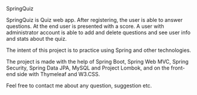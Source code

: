 SpringQuiz

SpringQuiz is Quiz web app. After registering, the user is able to answer questions. At the end user is presented with a score.
A user with administrator account is able to add and delete questions and see user info and stats about the quiz.

The intent of this project is to practice using Spring and other technologies.

The project is made with the help of Spring Boot, Spring Web MVC, Spring Security, Spring Data JPA, MySQL and Project Lombok,
and on the front-end side with Thymeleaf and W3.CSS.

Feel free to contact me about any question, suggestion etc.
